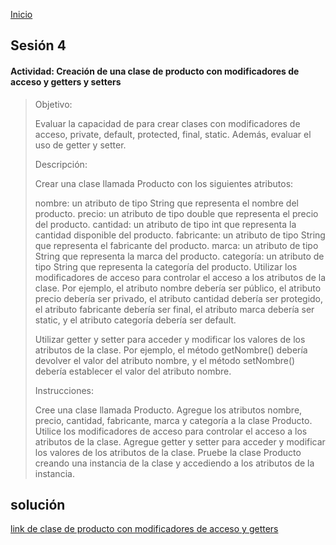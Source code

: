 <!-- No borrar o modificar -->
[Inicio](./index.md)

## Sesión 4

#### Actividad: Creación de una clase de producto con modificadores de acceso y getters y setters
>Objetivo:
>
>Evaluar la capacidad de para crear clases con modificadores de acceso, private, default, protected, final, static. Además, evaluar el uso de getter y setter.
>
>Descripción:
>
>Crear una clase llamada Producto con los siguientes atributos:
>
>nombre: un atributo de tipo String que representa el nombre del producto.
precio: un atributo de tipo double que representa el precio del producto.
cantidad: un atributo de tipo int que representa la cantidad disponible del producto.
>fabricante: un atributo de tipo String que representa el fabricante del producto.
>marca: un atributo de tipo String que representa la marca del producto.
categoría: un atributo de tipo String que representa la categoría del producto.
Utilizar los modificadores de acceso para controlar el acceso a los atributos de la clase. Por ejemplo, el atributo nombre debería ser público, el atributo precio debería ser privado, el atributo cantidad debería ser protegido, el atributo fabricante debería ser final, el atributo marca debería ser static, y el atributo categoría debería ser default.
>
>Utilizar getter y setter para acceder y modificar los valores de los atributos de la clase. Por ejemplo, el método getNombre() debería devolver el valor del atributo nombre, y el método setNombre() debería establecer el valor del atributo nombre.
>
>Instrucciones:
>
>Cree una clase llamada Producto.
Agregue los atributos nombre, precio, cantidad, fabricante, marca y categoría a la clase Producto.
>Utilice los modificadores de acceso para controlar el acceso a los atributos de la clase.
>Agregue getter y setter para acceder y modificar los valores de los atributos de la clase.
>Pruebe la clase Producto creando una instancia de la clase y accediendo a los atributos de la instancia.
>
>
<!-- Su documentación aquí -->

## solución

[link de clase de producto con modificadores de acceso y getters](https://drive.google.com/drive/folders/1R17TYwkVuEFEVkJd1omk_l0Mu6linVQd?usp=sharing)



